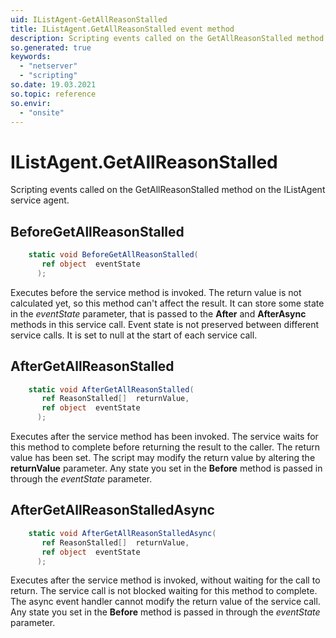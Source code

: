 ```yaml
---
uid: IListAgent-GetAllReasonStalled
title: IListAgent.GetAllReasonStalled event method
description: Scripting events called on the GetAllReasonStalled method on the IListAgent service agent.
so.generated: true
keywords:
  - "netserver"
  - "scripting"
so.date: 19.03.2021
so.topic: reference
so.envir:
  - "onsite"
---
```

# IListAgent.GetAllReasonStalled

Scripting events called on the <see cref='M:SuperOffice.CRM.Services.IListAgent.GetAllReasonStalled'>GetAllReasonStalled</see> method on the <see cref='IListAgent'>IListAgent</see>  service agent.

## BeforeGetAllReasonStalled
```cs
    static void BeforeGetAllReasonStalled(
       ref object  eventState
      );
```
Executes before the service method is invoked.
The return value is not calculated yet, so this method can't affect the result.
It can store some state in the *eventState* parameter, that is passed to the **After** and **AfterAsync** methods in this service call.
Event state is not preserved between different service calls. It is set to null at the start of each service call.
## AfterGetAllReasonStalled
```cs
    static void AfterGetAllReasonStalled(
       ref ReasonStalled[]  returnValue,
       ref object  eventState
      );
```
Executes after the service method has been invoked. The service waits for this method to complete before returning the result to the caller.
The return value has been set. The script may modify the return value by altering the **returnValue** parameter.
Any state you set in the **Before** method is passed in through the *eventState* parameter.
## AfterGetAllReasonStalledAsync
```cs
    static void AfterGetAllReasonStalledAsync(
       ref ReasonStalled[]  returnValue,
       ref object  eventState
      );
```
Executes after the service method is invoked, without waiting for the call to return.
The service call is not blocked waiting for this method to complete.
The async event handler cannot modify the return value of the service call.
Any state you set in the **Before** method is passed in through the *eventState* parameter.


